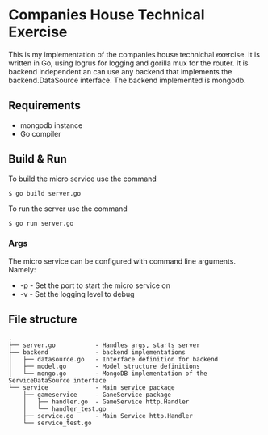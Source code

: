 # Companies House Technical Exercise

This is my implementation of the companies house technichal exercise.
It is written in Go, using logrus for logging and gorilla mux for the router.
It is backend independent an can use any backend that implements the backend.DataSource 
interface. The backend implemented is mongodb.

## Requirements 

- mongodb instance 
- Go compiler 

## Build & Run

To build the micro service use the command 
```
$ go build server.go
```

To run the server use the command 
```
$ go run server.go 
```

### Args

The micro service can be configured with command line arguments. Namely:

- -p - Set the port to start the micro service on
- -v - Set the logging level to debug

## File structure

```
.
├── server.go           - Handles args, starts server
├── backend             - backend implementations
│   ├── datasource.go   - Interface definition for backend
│   ├── model.go        - Model structure definitions
│   └── mongo.go        - MongoDB implementation of the ServiceDataSource interface 
└── service             - Main service package
    ├── gameservice     - GaneService package
    │   ├── handler.go  - GameService http.Handler
    │   └── handler_test.go
    ├── service.go      - Main Service http.Handler
    └── service_test.go

```